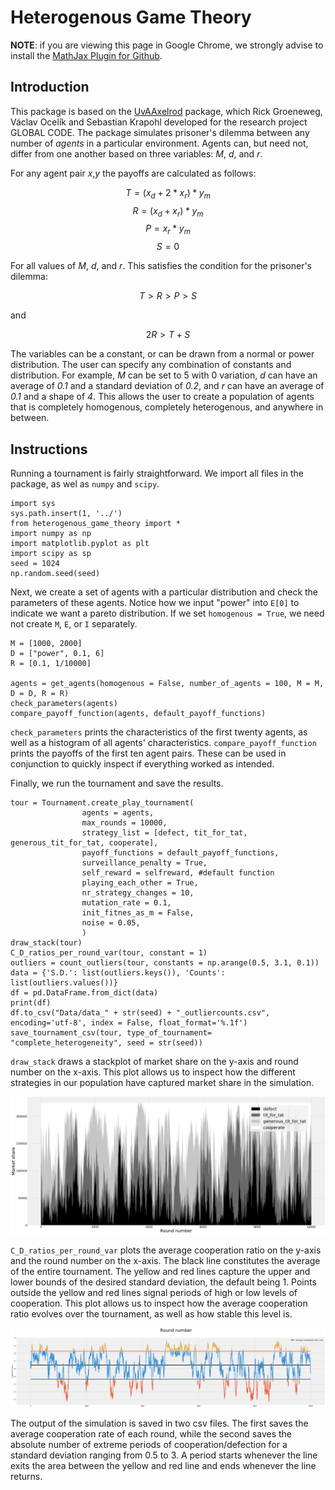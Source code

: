 # Heterogenous Game Theory

__NOTE__: if you are viewing this page in Google Chrome, we strongly advise to install the [MathJax Plugin for Github](https://chrome.google.com/webstore/detail/mathjax-plugin-for-github/ioemnmodlmafdkllaclgeombjnmnbima/related).

## Introduction

This package is based on the [UvAAxelrod](https://github.com/RickGroeneweg/UvAAxelrod) package, which Rick Groeneweg, Václav Ocelík and Sebastian Krapohl developed for the research project GLOBAL CODE. The package simulates prisoner's dilemma between any number of _agents_ in a particular environment. Agents can, but need not, differ from one another based on three variables: _M_, _d_, and _r_. 

For any agent pair _x_,_y_ the payoffs are calculated as follows:

$$ T  = (x_{d} + 2 * x_{r}) * y_{m} $$
$$ R  = (x_{d} + x_{r}) * y_m $$
$$ P  = x_{r} * y_{m} $$
$$ S  = 0 $$

For all values of _M_, _d_, and _r_. This satisfies the condition for the prisoner's dilemma:

$$ T>R>P>S $$

and

$$ 2R > T + S $$

The variables can be a constant, or can be drawn from a normal or power distribution. The user can specify any combination of constants and distribution. For example, _M_ can be set to 5 with 0 variation, _d_ can have an average of _0.1_ and a standard deviation of _0.2_, and _r_ can have an average of _0.1_ and a shape of _4_. This allows the user to create a population of agents that is completely homogenous, completely heterogenous, and anywhere in between. 

## Instructions

Running a tournament is fairly straightforward. We import all files in the package, as wel as `numpy` and `scipy`. 

    import sys
    sys.path.insert(1, '../')
    from heterogenous_game_theory import *
    import numpy as np
    import matplotlib.pyplot as plt
    import scipy as sp
    seed = 1024
    np.random.seed(seed)

Next, we create a set of agents with a particular distribution and check the parameters of these agents. Notice how we input "power" into `E[0]` to indicate we want a pareto distribution. If we set `homogenous = True`, we need not create `M`, `E`, or `I` separately.

    M = [1000, 2000]
    D = ["power", 0.1, 6]
    R = [0.1, 1/10000]

    agents = get_agents(homogenous = False, number_of_agents = 100, M = M, D = D, R = R)
    check_parameters(agents)
    compare_payoff_function(agents, default_payoff_functions)

`check_parameters` prints the characteristics of the first twenty agents, as well as a histogram of all agents' characteristics. `compare_payoff_function` prints the payoffs of the first ten agent pairs. These can be used in conjunction to quickly inspect if everything worked as intended.  

Finally, we run the tournament and save the results.

    tour = Tournament.create_play_tournament(
                    agents = agents, 
                    max_rounds = 10000, 
                    strategy_list = [defect, tit_for_tat, generous_tit_for_tat, cooperate], 
                    payoff_functions = default_payoff_functions, 
                    surveillance_penalty = True,
                    self_reward = selfreward, #default function
                    playing_each_other = True,
                    nr_strategy_changes = 10,
                    mutation_rate = 0.1,
                    init_fitnes_as_m = False,
                    noise = 0.05,
                    )
    draw_stack(tour)
    C_D_ratios_per_round_var(tour, constant = 1)
    outliers = count_outliers(tour, constants = np.arange(0.5, 3.1, 0.1))
    data = {'S.D.': list(outliers.keys()), 'Counts': list(outliers.values())}
    df = pd.DataFrame.from_dict(data)
    print(df)
    df.to_csv("Data/data_" + str(seed) + "_outliercounts.csv", encoding='utf-8', index = False, float_format='%.1f')
    save_tournament_csv(tour, type_of_tournament= "complete_heterogeneity", seed = str(seed))

`draw_stack` draws a stackplot of market share on the y-axis and round number on the x-axis. This plot allows us to inspect how the different strategies in our population have captured market share in the simulation. 

![draw_stack](https://github.com/vocelik/heterogenous_game_theory/blob/master/images/draw_stack.png)

`C_D_ratios_per_round_var` plots the average cooperation ratio on the y-axis and the round number on the x-axis. The black line constitutes the average of the entire tournament. The yellow and red lines capture the upper and lower bounds of the desired standard deviation, the default being 1. Points outside the yellow and red lines signal periods of high or low levels of cooperation. This plot allows us to inspect how the average cooperation ratio evolves over the tournament, as well as how stable this level is. 

![coop_ratio](https://github.com/vocelik/heterogenous_game_theory/blob/master/images/cd_ratios.png)

The output of the simulation is saved in two csv files. The first saves the average cooperation rate of each round, while the second saves the absolute number of extreme periods of cooperation/defection for a standard deviation ranging from 0.5 to 3. A period starts whenever the line exits the area between the yellow and red line and ends whenever the line returns. 